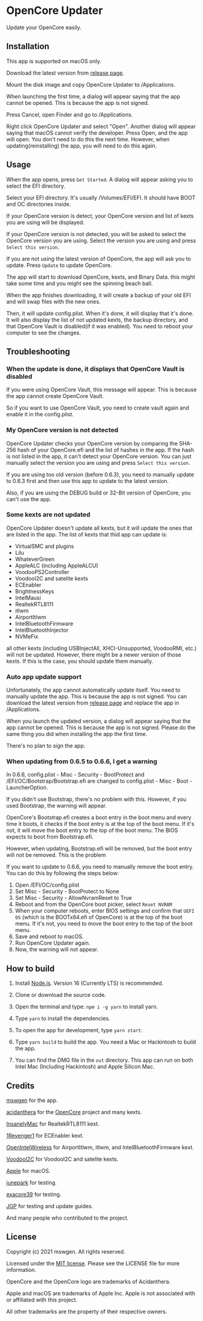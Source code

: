 # OpenCore Updater
Update your OpenCore easily.

## Installation
This app is supported on macOS only. 

Download the latest version from [release page](https://github.com/mswgen/oc-updater/releases).

Mount the disk image and copy OpenCore Updater to /Applications.

When launching the first time, a dialog will appear saying that the app cannot be opened. This is because the app is not signed.

Press Cancel, open Finder and go to /Applications.

Right click OpenCore Updater and select "Open". Another dialog will appear saying that macOS cannot verify the developer. Press Open, and the app will open. You don't need to do this the next time. However, when updating(reinstalling) the app, you will need to do this again.

## Usage

When the app opens, press `Get Started`. A dialog will appear asking you to select the EFI directory.

Select your EFI directory. It's usually /Volumes/EFI/EFI. It should have BOOT and OC directories inside.

If your OpenCore version is detect, your OpenCore version and list of kexts you are using will be displayed.

If your OpenCore version is not detected, you will be asked to select the OpenCore version you are using. Select the version you are using and press `Select this version`.

If you are not using the latest version of OpenCore, the app will ask you to update. Press `Update` to update OpenCore.

The app will start to download OpenCore, kexts, and Binary Data. this might take some time and you might see the spinning beach ball.

When the app finishes downloading, it will create a backup of your old EFI and will swap files with the new ones.

Then, it will update config.plist. When it's done, it will display that it's done. It will also display the list of not updated kexts, the backup directory, and that OpenCore Vault is disabled(if it was enabled). You need to reboot your computer to see the changes.

## Troubleshooting

### When the update is done, it displays that OpenCore Vault is disabled

If you were using OpenCore Vault, this message will appear. This is because the app cannot create OpenCore Vault.

So if you want to use OpenCore Vault, you need to create vault again and enable it in the config.plist.

### My OpenCore version is not detected

OpenCore Updater checks your OpenCore version by comparing the SHA-256 hash of your OpenCore.efi and the list of hashes in the app. If the hash is not listed in the app, it can't detect your OpenCore version. You can just manually select the version you are using and press `Select this version`.

If you are using too old version (before 0.6.3), you need to manually update to 0.6.3 first and then use this app to update to the latest version.

Also, if you are using the DEBUG build or 32-Bit version of OpenCore, you can't use the app.

### Some kexts are not updated

OpenCore Updater doesn't update all kexts, but it will update the ones that are listed in the app. The list of kexts that thid app can update is:

* VirtualSMC and plugins
* Lilu
* WhateverGreen
* AppleALC (including AppleALCU)
* VoodooPS2Controller
* VoodooI2C and satelite kexts
* ECEnabler
* BrightnessKeys
* IntelMausi
* RealtekRTL8111
* itlwm
* AirportItlwm
* IntelBluetoothFirmware
* IntelBluetoothInjector
* NVMeFix

all other kexts (including USBInjectAll, XHCI-Unsupported, VoodooRMI, etc.) will not be updated. However, there might be a newer version of those kexts. If this is the case, you should update them manually.

### Auto app update support

Unfortunately, the app cannot automatically update itself. You need to manually update the app. This is because the app is not signed. You can download the latest version from [release page](https://github.com/mswgen/oc-updater/releases) and replace the app in /Applications.

When you launch the updated version, a dialog will appear saying that the app cannot be opened. This is because the app is not signed. Please do the same thing you did when installing the app the first time.

There's no plan to sign the app.

### When updating from 0.6.5 to 0.6.6, I get a warning

In 0.6.6, config.plist - Misc - Security - BootProtect and /EFI/OC/Bootstrap/Bootstrap.efi are changed to config.plist - Misc - Boot - LauncherOption.

If you didn't use Bootstrap, there's no problem with this. However, if you used Bootstrap, the warning will appear.

OpenCore's Bootstrap.efi creates a boot entry in the boot menu and every time it boots, it checks if the boot entry is at the top of the boot menu. If it's not, it will move the boot entry to the top of the boot menu. The BIOS expects to boot from Bootstrap.efi.

However, when updating, Bootstrap.efi will be removed, but the boot entry will not be removed. This is the problem

If you want to update to 0.6.6, you need to manually remove the boot entry. You can do this by following the steps below:

1. Open /EFI/OC/config.plist
2. Set Misc - Security - BootProtect to None
3. Set Misc - Security - AllowNvramReset to True
4. Reboot and from the OpenCore boot picker, select `Reset NVRAM`
5. When your computer reboots, enter BIOS settings and confirm that `UEFI OS` (which is the BOOTx64.efi of OpenCore) is at the top of the boot menu. If it's not, you need to move the boot entry to the top of the boot menu.
6. Save and reboot to macOS.
7. Run OpenCore Updater again.
8. Now, the warning will not appear.

## How to build

1. Install [Node.js](https://nodejs.org/en/download/). Version 16 (Currently LTS) is recommended.

2. Clone or download the source code.

3. Open the terminal and type: `npm i -g yarn` to install yarn.

4. Type `yarn` to install the dependencies.

5. To open the app for development, type `yarn start`.

6. Type `yarn build` to build the app. You need a Mac or Hackintosh to build the app.

7. You can find the DMG file in the `out` directory. This app can run on both Intel Mac (Including Hackintosh) and Apple Silicon Mac.

## Credits

[mswgen](https://github.com/mswgen) for the app.

[acidanthera](https://github.com/acidanthera) for the [OpenCore](https://github.com/acidanthera/OpenCorePkg) project and many kexts.

[InsanelyMac](https://insanelymac.com) for RealtekRTL8111 kext.

[1Revenger1](https://github.com/1Revenger1) for ECEnabler kext.

[OpenIntelWireless](https://github.com/OpenIntelWireless) for AirportItlwm, itlwm, and IntelBluetoothFirmware kext.

[VoodooI2C](https://github.com/VoodooI2C) for VoodooI2C and satelite kexts.

[Apple](https://apple.com) for macOS.

[junepark](https://x86.co.kr/@junepark) for testing.

[exacore39](https://x86.co.kr/@exacore39) for testing.

[JGP](https://x86.co.kr/@JGP) for testing and update guides.

And many people who contributed to the project.

## License

Copyright (c) 2021 mswgen. All rights reserved.

Licensed under the [MIT license](./LICENSE). Please see the LICENSE file for more information.

OpenCore and the OpenCore logo are trademarks of Acidanthera.

Apple and macOS are trademarks of Apple Inc. Apple is not associated with or affiliated with this project.

All other trademarks are the property of their respective owners.